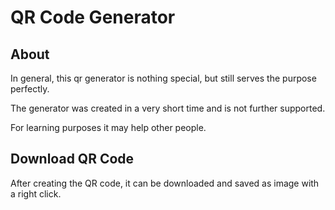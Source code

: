 # QR Code Generator

## About

In general, this qr generator is nothing special, but still serves the purpose perfectly.

The generator was created in a very short time and is not further supported.

For learning purposes it may help other people.


## Download QR Code

After creating the QR code, it can be downloaded and saved as image with a right click.